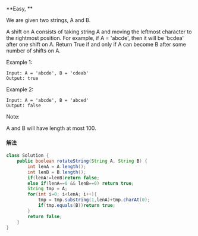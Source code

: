 **Easy,
**

We are given two strings, A and B.

A shift on A consists of taking string A and moving the leftmost character to the rightmost position. For example, if A = 'abcde', then it will be 'bcdea' after one shift on A. Return True if and only if A can become B after some number of shifts on A.

Example 1:
```
Input: A = 'abcde', B = 'cdeab'
Output: true
```

Example 2:
```
Input: A = 'abcde', B = 'abced'
Output: false
```
Note:

A and B will have length at most 100.

#### 解法


```java
class Solution {
    public boolean rotateString(String A, String B) {
        int lenA = A.length();
        int lenB = B.length();
        if(lenA!=lenB)return false;
        else if(lenA==0 && lenB==0) return true;
        String tmp = A;
        for(int i=0; i<lenA; i++){
            tmp = tmp.substring(1,lenA)+tmp.charAt(0);
            if(tmp.equals(B))return true;
        }
        return false;
    }
}
```